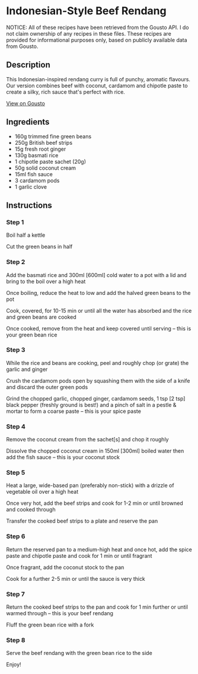 # Indonesian-Style Beef Rendang 

NOTICE: All of these recipes have been retrieved from the Gousto API. I do not claim ownership of any recipes in these files. These recipes are provided for informational purposes only, based on publicly available data from Gousto.

## Description

This Indonesian-inspired rendang curry is full of punchy, aromatic flavours. Our version combines beef with coconut, cardamom and chipotle paste to create a silky, rich sauce that's perfect with rice. 

[View on Gousto](https://www.gousto.co.uk/recipes/cookbook/indonesian-style-beef-rendang)

## Ingredients

- 160g trimmed fine green beans
- 250g British beef strips
- 15g fresh root ginger
- 130g basmati rice
- 1 chipotle paste sachet (20g)
- 50g solid coconut cream
- 15ml fish sauce
- 3 cardamom pods
- 1 garlic clove

## Instructions


### Step 1

Boil half a kettle

Cut the green beans in half


### Step 2

Add the basmati rice and 300ml <span class="text-danger">[600ml]</span> cold water to a pot with a lid and bring to the boil over a high heat

Once boiling, reduce the heat to low and add the halved green beans to the pot

Cook, covered, for 10-15 min or until all the water has absorbed and the rice and green beans are cooked

Once cooked, remove from the heat and keep covered until serving – this is your green bean rice


### Step 3

While the rice and beans are cooking, peel and roughly chop (or grate) the garlic and ginger

Crush the cardamom pods open by squashing them with the side of a knife and discard the outer green pods

Grind the chopped garlic, chopped ginger, cardamom seeds, 1 tsp<span class="text-danger"> [2 tsp]</span> black pepper (freshly ground is best!) and a pinch of salt in a pestle & mortar to form a coarse paste – this is your spice paste


### Step 4

Remove the coconut cream from the sachet<span class="text-danger">[s]</span> and chop it roughly

Dissolve the chopped coconut cream in 150ml <span class="text-danger">[300ml]</span> boiled water then add the fish sauce – this is your coconut stock


### Step 5

Heat a large, wide-based pan (preferably non-stick) with a drizzle of vegetable oil over a high heat

Once very hot, add the beef strips and cook for 1-2 min or until browned and cooked through

Transfer the cooked beef strips to a plate and reserve the pan


### Step 6

Return the reserved pan to a medium-high heat and once hot, add the spice paste and chipotle paste and cook for 1 min or until fragrant

Once fragrant, add the coconut stock to the pan

Cook for a further 2-5 min or until the sauce is very thick


### Step 7

Return the cooked beef strips to the pan and cook for 1 min further or until warmed through – this is your beef rendang

Fluff the green bean rice with a fork

### Step 8

Serve the beef rendang with the green bean rice to the side

Enjoy!

